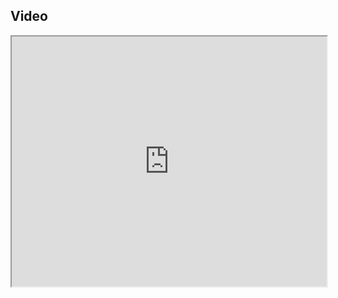 ## Video

<iframe src="https://www.youtube.com/embed/55xZqTRcn0k" width="100%" height="400"></iframe>